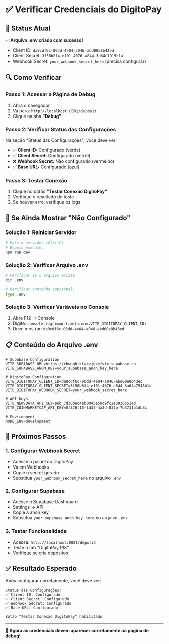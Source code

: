 # ✅ Verificar Credenciais do DigitoPay

## 🎯 **Status Atual**

✅ **Arquivo .env criado com sucesso!**
- Client ID: `da0cdf6c-06dd-4e04-a046-abd00e8b43ed`
- Client Secret: `3f58b8f4-e101-4076-a844-3a64c7915b1a`
- Webhook Secret: `your_webhook_secret_here` (precisa configurar)

## 🔍 **Como Verificar**

### **Passo 1: Acessar a Página de Debug**
1. Abra o navegador
2. Vá para: `http://localhost:8081/deposit`
3. Clique na aba **"Debug"**

### **Passo 2: Verificar Status das Configurações**
Na seção "Status das Configurações", você deve ver:

- ✅ **Client ID:** Configurado (verde)
- ✅ **Client Secret:** Configurado (verde)
- ❌ **Webhook Secret:** Não configurado (vermelho)
- ✅ **Base URL:** Configurado (azul)

### **Passo 3: Testar Conexão**
1. Clique no botão **"Testar Conexão DigitoPay"**
2. Verifique o resultado do teste
3. Se houver erro, verifique os logs

## 🚨 **Se Ainda Mostrar "Não Configurado"**

### **Solução 1: Reiniciar Servidor**
```bash
# Pare o servidor (Ctrl+C)
# Depois execute:
npm run dev
```

### **Solução 2: Verificar Arquivo .env**
```bash
# Verificar se o arquivo existe
dir .env

# Verificar conteúdo (opcional)
type .env
```

### **Solução 3: Verificar Variáveis no Console**
1. Abra F12 → Console
2. Digite: `console.log(import.meta.env.VITE_DIGITOPAY_CLIENT_ID)`
3. Deve mostrar: `da0cdf6c-06dd-4e04-a046-abd00e8b43ed`

## 📋 **Conteúdo do Arquivo .env**

```env
# Supabase Configuration
VITE_SUPABASE_URL=https://cbwpghrkfvczjqzefvix.supabase.co
VITE_SUPABASE_ANON_KEY=your_supabase_anon_key_here

# DigitoPay Configuration
VITE_DIGITOPAY_CLIENT_ID=da0cdf6c-06dd-4e04-a046-abd00e8b43ed
VITE_DIGITOPAY_CLIENT_SECRET=3f58b8f4-e101-4076-a844-3a64c7915b1a
VITE_DIGITOPAY_WEBHOOK_SECRET=your_webhook_secret_here

# API Keys
VITE_NEWSDATA_API_KEY=pub_7d30bec4ab0045e59c9fc2e3836551ad
VITE_COINMARKETCAP_API_KEY=0f376f16-1d3f-4a3d-83fb-7b3731b1db3c

# Environment
NODE_ENV=development
```

## 🔧 **Próximos Passos**

### **1. Configurar Webhook Secret**
- Acesse o painel do DigitoPay
- Vá em Webhooks
- Copie o secret gerado
- Substitua `your_webhook_secret_here` no arquivo `.env`

### **2. Configurar Supabase**
- Acesse o Supabase Dashboard
- Settings → API
- Copie a anon key
- Substitua `your_supabase_anon_key_here` no arquivo `.env`

### **3. Testar Funcionalidade**
- Acesse: `http://localhost:8081/deposit`
- Teste o tab "DigitoPay PIX"
- Verifique se cria depósitos

## ✅ **Resultado Esperado**

Após configurar corretamente, você deve ver:

```
Status das Configurações:
✅ Client ID: Configurado
✅ Client Secret: Configurado  
✅ Webhook Secret: Configurado
✅ Base URL: Configurado

Botão "Testar Conexão DigitoPay" habilitado
```

---

**🎯 Agora as credenciais devem aparecer corretamente na página de debug!** 